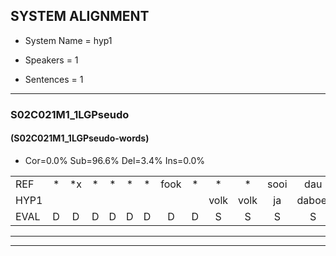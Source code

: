 
## SYSTEM ALIGNMENT

- System Name = hyp1

- Speakers = 1

- Sentences = 1

---

### S02C021M1_1LGPseudo

#### (S02C021M1_1LGPseudo-words)

- Cor=0.0%	Sub=96.6%	Del=3.4%	Ins=0.0%

|  |  |  |  |  |  |  |  |  |  |  |  |  |  |  |  |  |  |  |  |  |  |  |  |  |  |  |  |  |  |  |  |  |  |  |  |  |  |  |  |  |  |  |  |  |  |  |  |  |  |  |  |  |  |  |  |  |  |  |  |  |  |  |  |  |  |  |  |  |  |  |  |  |  |  |  |  |  |  |  |  |  |  |  |  |  |  |  |  |  |  |  |  |  |  |  |  |  |  |  |  |  |  |  |  |  |  |  |  |  |  |  |  |  |  |  |  |  |  |  |  |  |  |  |  |  |  |  |  |  |  |  |  |  |  |  |  |  |  |  |  |  |  |  |  |  |  |  |  |  |  |  |  |  |  |  |  |  |  |  |  |  |  |  |  |  |  |  |  |  |  |  |  |  |  |  |  |  |  |  |  |  |  |  |  |  |  |  |  |  |  |  |  |  |  |  |  |  |  |  |  |  |  |  |  |  |  |  |  |  |  |  |  |  |  |  |  |  |  |  |  |  |  |  |  |  |  |  |  |  |  |  |  |
|:--- |:---:|:---:|:---:|:---:|:---:|:---:|:---:|:---:|:---:|:---:|:---:|:---:|:---:|:---:|:---:|:---:|:---:|:---:|:---:|:---:|:---:|:---:|:---:|:---:|:---:|:---:|:---:|:---:|:---:|:---:|:---:|:---:|:---:|:---:|:---:|:---:|:---:|:---:|:---:|:---:|:---:|:---:|:---:|:---:|:---:|:---:|:---:|:---:|:---:|:---:|:---:|:---:|:---:|:---:|:---:|:---:|:---:|:---:|:---:|:---:|:---:|:---:|:---:|:---:|:---:|:---:|:---:|:---:|:---:|:---:|:---:|:---:|:---:|:---:|:---:|:---:|:---:|:---:|:---:|:---:|:---:|:---:|:---:|:---:|:---:|:---:|:---:|:---:|:---:|:---:|:---:|:---:|:---:|:---:|:---:|:---:|:---:|:---:|:---:|:---:|:---:|:---:|:---:|:---:|:---:|:---:|:---:|:---:|:---:|:---:|:---:|:---:|:---:|:---:|:---:|:---:|:---:|:---:|:---:|:---:|:---:|:---:|:---:|:---:|:---:|:---:|:---:|:---:|:---:|:---:|:---:|:---:|:---:|:---:|:---:|:---:|:---:|:---:|:---:|:---:|:---:|:---:|:---:|:---:|:---:|:---:|:---:|:---:|:---:|:---:|:---:|:---:|:---:|:---:|:---:|:---:|:---:|:---:|:---:|:---:|:---:|:---:|:---:|:---:|:---:|:---:|:---:|:---:|:---:|:---:|:---:|:---:|:---:|:---:|:---:|:---:|:---:|:---:|:---:|:---:|:---:|:---:|:---:|:---:|:---:|:---:|:---:|:---:|:---:|:---:|:---:|:---:|:---:|:---:|:---:|:---:|:---:|:---:|:---:|:---:|:---:|:---:|:---:|:---:|:---:|:---:|:---:|:---:|:---:|:---:|:---:|:---:|:---:|:---:|:---:|:---:|:---:|:---:|:---:|:---:|:---:|:---:|:---:|:---:|:---:|:---:|:---:|:---:|:---:|:---:|:---:|:---:|
| REF | * | *x | * | * | * | * | fook | * | * | * | sooi | dau | * | * | * | * | * | * | * | ant | * | * | * | * | beeg | * | * | * | * | * | * | * | * | sprunt | hool | * | * | * | * | * | * | * | * | * | * | * | larst | * | * | * | * | vout | * | * | * | * | * | * | * | * | * | * | zwoei | * | * | * | * | * | * | fam | rachts | * | * | * | * | * | * | vaap | *s | sprieuw | * | * | * | * | keng | * | * | * | * | * | swoers | * | * | * | doer | * | * | * | * | * | * | * | plirt | * | * | * | * | * | * | * | jien | * | * | * | * | * | * | * | * | * | * | * | * | * | * | * | guul | hoekt | * | * | * | * | * | neeuw | * | * | * | * | * | * | * | * | * | * | * | noork | * | * | * | * | * | vid | * | * | * | * | zans | * | * | * | leum | * | * | * | * | haans | * | * | * | * | * | * | spaai | * | * | * | * | * | sjalt | * | * | * | * | * | heik | sank | * | * | * | * | * | * | * | * | * | * | * | roen | * | * | * | * | * | * | * | eem | * | * | * | * | * | * | * | * | *s | * | * | * | * | grek | * | * | * | * | dron | * | * | * | * | * | snaaf | *s |
| HYP1 |  |  |  |  |  |  |  |  | volk | volk | ja | daboel | staan | wei | vo | oh | sorry | dat | bestan | de | a | de | a | da | u | a | u | dar | verstaat | uh | uht | abesta | t | h | het | volgende | woordje | ko | be | uh | ber | uh | u | parant | oh | ha | oh | ge | hoe | hola | hoe | en | t | valgee? | as | a | e | u | a | uh | t | slaart | uh | raod | dat | bestaan | fouwk | og | zer | o | zimo | f | f | a | m | gd | kaword | gramd | acht | g | p | al | spreeul | bena | ij | miet | aan | goe | o | gra | s | woores | ores | aana? | de | oware | dour | is | dat | wel | genoeg? | dat | was | egmoed | dan | heb | 'k | ge | gehoad | zaten | aht | dat | is | arl | be | u | a | b | d | laret | belagt | n | nee | zwas | aoken | hu | hkt | nee | neenee | wapet | neo | opet | welk | woord | je | staat | er | mee? | m | arnorek | goeda | en | is | uh | i | liep | vip | vip | desta | ja | en | da | at | kes | er | meg? | ah | ss | uh | e | kan | niet | noee? | we | zijn | daarbijna | hu | ah | as | i | ohtu | s | sp | uh | psa | p | zo | set | ja | u | ak | ja | a | sa | ano | tate | wariisv | frans | en | letter | eigenlijk | en | dit | woordje | voor | wa | staat | er | nu | op | as | jren | gewegd? | u | hoe | om | ja | en | dienst? | g | ek | én | e | sk | ske | se | s | schart | ink | n | det? | uh | je | k | kikja | dar | oh | de | rouwen | a | sna | tut |
| EVAL | D | D | D | D | D | D | D | D | S | S | S | S | S | S | S | S | S | S | S | S | S | S | S | S | S | S | S | S | S | S | S | S | S | S | S | S | S | S | S | S | S | S | S | S | S | S | S | S | S | S | S | S | S | S | S | S | S | S | S | S | S | S | S | S | S | S | S | S | S | S | S | S | S | S | S | S | S | S | S | S | S | S | S | S | S | S | S | S | S | S | S | S | S | S | S | S | S | S | S | S | S | S | S | S | S | S | S | S | S | S | S | S | S | S | S | S | S | S | S | S | S | S | S | S | S | S | S | S | S | S | S | S | S | S | S | S | S | S | S | S | S | S | S | S | S | S | S | S | S | S | S | S | S | S | S | S | S | S | S | S | S | S | S | S | S | S | S | S | S | S | S | S | S | S | S | S | S | S | S | S | S | S | S | S | S | S | S | S | S | S | S | S | S | S | S | S | S | S | S | S | S | S | S | S | S | S | S | S | S | S | S | S | S | S | S | S | S | S | S | S | S | S | S | S | S | S | S | S | S | S | S | S |
---

---
